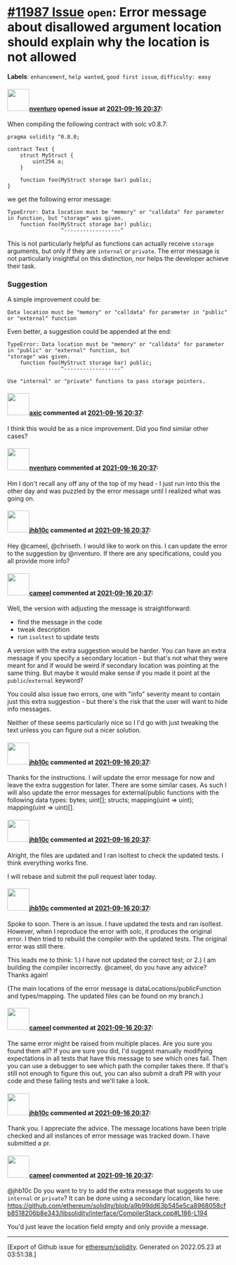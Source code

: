 # [\#11987 Issue](https://github.com/ethereum/solidity/issues/11987) `open`: Error message about disallowed argument location should explain why the location is not allowed
**Labels**: `enhancement`, `help wanted`, `good first issue`, `difficulty: easy`


#### <img src="https://avatars.githubusercontent.com/u/2530770?u=a2b81f85d207864b7db06415db53010c21633b33&v=4" width="50">[nventuro](https://github.com/nventuro) opened issue at [2021-09-16 20:37](https://github.com/ethereum/solidity/issues/11987):

When compiling the following contract with solc v0.8.7:

```
pragma solidity ^0.8.0;

contract Test {
    struct MyStruct {
        uint256 a;
    }
    
    function foo(MyStruct storage bar) public;
}
```

we get the following error message:

```
TypeError: Data location must be "memory" or "calldata" for parameter in function, but "storage" was given.
    function foo(MyStruct storage bar) public;
                 ^------------------^
```

This is not particularly helpful as functions can actually receive `storage` arguments, but only if they are `internal` or `private`. The error message is not particularly insightful on this distinction, nor helps the developer achieve their task.

### Suggestion

A simple improvement could be:
```
Data location must be "memory" or "calldata" for parameter in "public" or "external" function
```

Even better, a suggestion could be appended at the end:

```
TypeError: Data location must be "memory" or "calldata" for parameter in "public" or "external" function, but 
"storage" was given.
    function foo(MyStruct storage bar) public;
                 ^------------------^

Use "internal" or "private" functions to pass storage pointers.
```

#### <img src="https://avatars.githubusercontent.com/u/20340?v=4" width="50">[axic](https://github.com/axic) commented at [2021-09-16 20:37](https://github.com/ethereum/solidity/issues/11987#issuecomment-921236992):

I think this would be as a nice improvement. Did you find similar other cases?

#### <img src="https://avatars.githubusercontent.com/u/2530770?u=a2b81f85d207864b7db06415db53010c21633b33&v=4" width="50">[nventuro](https://github.com/nventuro) commented at [2021-09-16 20:37](https://github.com/ethereum/solidity/issues/11987#issuecomment-921816390):

Hm I don't recall any off any of the top of my head - I just run into this the other day and was puzzled by the error message until I realized what was going on.

#### <img src="https://avatars.githubusercontent.com/u/29651595?u=8046f5d3c40d459521ba2037401d74bd43c1ae40&v=4" width="50">[jhb10c](https://github.com/jhb10c) commented at [2021-09-16 20:37](https://github.com/ethereum/solidity/issues/11987#issuecomment-923279115):

 Hey @cameel, @chriseth. I would like to work on this. I can update the error to the suggestion by @nventuro. If there are any specifications, could you all provide more info?

#### <img src="https://avatars.githubusercontent.com/u/137030?v=4" width="50">[cameel](https://github.com/cameel) commented at [2021-09-16 20:37](https://github.com/ethereum/solidity/issues/11987#issuecomment-923285509):

Well, the version with adjusting the message is straightforward:
- find the message in the code
- tweak description
- run `isoltest` to update tests

A version with the extra suggestion would be harder. You can have an extra message if you specify a secondary location - but that's not what they were meant for and if would be weird if secondary location was pointing at the same thing. But maybe it would make sense if you made it point at the `public`/`external` keyword?

You could also issue two errors, one with "info" severity meant to contain just this extra suggestion - but there's the risk that the user will want to hide info messages.

Neither of these seems particularly nice so I I'd go with just tweaking the text unless you can figure out a nicer solution.

#### <img src="https://avatars.githubusercontent.com/u/29651595?u=8046f5d3c40d459521ba2037401d74bd43c1ae40&v=4" width="50">[jhb10c](https://github.com/jhb10c) commented at [2021-09-16 20:37](https://github.com/ethereum/solidity/issues/11987#issuecomment-923629501):

Thanks for the instructions. I will update the error message for now and leave the extra suggestion for later. There are some similar cases. As such I will also update the error messages for external/public functions with the following data types: bytes; uint[]; structs; mapping(uint => uint); mapping(uint => uint)[].

#### <img src="https://avatars.githubusercontent.com/u/29651595?u=8046f5d3c40d459521ba2037401d74bd43c1ae40&v=4" width="50">[jhb10c](https://github.com/jhb10c) commented at [2021-09-16 20:37](https://github.com/ethereum/solidity/issues/11987#issuecomment-927029869):

Alright, the files are updated and I ran isoltest to check the updated tests. I think everything works fine. 

I will rebase and submit the pull request later today.

#### <img src="https://avatars.githubusercontent.com/u/29651595?u=8046f5d3c40d459521ba2037401d74bd43c1ae40&v=4" width="50">[jhb10c](https://github.com/jhb10c) commented at [2021-09-16 20:37](https://github.com/ethereum/solidity/issues/11987#issuecomment-927206560):

Spoke to soon. There is an issue. I have updated the tests and ran isoltest. However, when I reproduce the error with solc, it produces the original error. I then tried to rebuild the compiler with the updated tests. The original error was still there.  

This leads me to think: 1.) I have not updated the correct test; or 2.) I am building the compiler incorrectly.  @cameel, do you have any advice? Thanks again! 


(The main locations of the error message is dataLocations/publicFunction and types/mapping. The updated files can be found on my branch.)

#### <img src="https://avatars.githubusercontent.com/u/137030?v=4" width="50">[cameel](https://github.com/cameel) commented at [2021-09-16 20:37](https://github.com/ethereum/solidity/issues/11987#issuecomment-927366408):

The same error might be raised from multiple places. Are you sure you found them all? If you are sure you did, I'd suggest manually modifying expectations in all tests that have this message to see which ones fail. Then you can use a debugger to see which path the compiler takes there. If that's still not enough to figure this out, you can also submit a draft PR with your code and these failing tests and we'll take a look.

#### <img src="https://avatars.githubusercontent.com/u/29651595?u=8046f5d3c40d459521ba2037401d74bd43c1ae40&v=4" width="50">[jhb10c](https://github.com/jhb10c) commented at [2021-09-16 20:37](https://github.com/ethereum/solidity/issues/11987#issuecomment-928669242):

Thank you. I appreciate the advice. The message locations have been triple checked and all instances of error message was tracked down. I have submitted a pr.

#### <img src="https://avatars.githubusercontent.com/u/137030?v=4" width="50">[cameel](https://github.com/cameel) commented at [2021-09-16 20:37](https://github.com/ethereum/solidity/issues/11987#issuecomment-937077421):

@jhb10c Do you want to try to add the extra message that suggests to use `internal` or `private`? It can be done using a secondary location, like here:
https://github.com/ethereum/solidity/blob/a9b99dd63b545e5ca8968058cfb8518206b8e343/libsolidity/interface/CompilerStack.cpp#L186-L194

You'd just leave the location field empty and only provide a message.


-------------------------------------------------------------------------------



[Export of Github issue for [ethereum/solidity](https://github.com/ethereum/solidity). Generated on 2022.05.23 at 03:51:38.]
